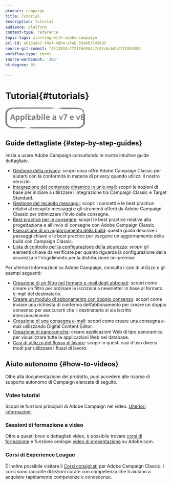 ```yaml
---
product: campaign
title: Tutorial
description: Tutorial
audience: platform
content-type: reference
topic-tags: starting-with-adobe-campaign
exl-id: e612a4e7-f4ef-4db4-afab-5544b73430d3
source-git-commit: f4513834cf721f6d962c7c02c6c64b2171059352
workflow-type: tm+mt
source-wordcount: '366'
ht-degree: 8%

---
```


# Tutorial{#tutorials}

![](../../assets/common.svg)

## Guide dettagliate {#step-by-step-guides}

Inizia a usare Adobe Campaign consultando le nostre intuitive guide dettagliate.

* [Gestione della privacy](https://helpx.adobe.com/it/campaign/kb/acc-privacy.html): scopri cosa offre Adobe Campaign Classic per aiutarti con la conformità in materia di privacy quando utilizzi il nostro servizio.
* [Integrazione del contenuto dinamico in un’e-mail](https://experienceleague.adobe.com/docs/campaign-classic/using/integrating-with-adobe-experience-cloud/adobe-target/inserting-a-dynamic-image.html): scopri le nozioni di base per iniziare a utilizzare l’integrazione tra Campaign Classic e Target Standard.
* [Gestione del recapito messaggi](../../delivery/using/about-deliverability.md): scopri i concetti e le best practice relativi al recapito messaggi e gli strumenti offerti da Adobe Campaign Classic per ottimizzare l’invio delle consegne.
* [Best practice per le consegne](../../delivery/using/delivery-best-practices.md): scopri le best practice relative alla progettazione e all’invio di consegne con Adobe Campaign Classic.
* [Esecuzione di un aggiornamento della build](https://helpx.adobe.com/it/campaign/kb/acc-build-upgrade.html): questa guida descrive i passaggi chiave e le best practice per eseguire un aggiornamento della build con Campaign Classic.
* [Lista di controllo per la configurazione della sicurezza](https://helpx.adobe.com/it/campaign/kb/acc-security.html): scopri gli elementi chiave da verificare per quanto riguarda la configurazione della sicurezza e l’irrigidimento per la distribuzione on-premise

Per ulteriori informazioni su Adobe Campaign, consulta i casi di utilizzo e gli esempi seguenti:

* [Creazione di un filtro nel formato e-mail degli abbonati](../../platform/using/use-case.md#creating-a-filter-on-the-email-format-of-subscribers): scopri come creare un filtro per ordinare le iscrizioni a newsletter in base al formato e-mail del destinatario.
* [Creare un modulo di abbonamento con doppio consenso](../../web/using/use-cases--web-forms.md#create-a-subscription--form-with-double-opt-in): scopri come inviare una richiesta di conferma dell’abbonamento per creare un doppio consenso per assicurarti che il destinatario si sia iscritto intenzionalmente.
* [Creazione di una consegna e-mail](../../web/using/use-case--creating-an-email-delivery.md): scopri come creare una consegna e-mail utilizzando Digital Content Editor.
* [Creazione di panoramiche](../../web/using/use-cases--creating-overviews.md): creare applicazioni Web di tipo panoramica per visualizzare tutte le applicazioni Web nel database.
* [Casi di utilizzo del flusso di lavoro](../../workflow/using/about-workflow-use-cases.md): scopri in questi casi d’uso diversi modi per utilizzare i flussi di lavoro.

## Aiuto autonomo {#how-to-videos}

Oltre alla documentazione del prodotto, puoi accedere alle risorse di supporto autonomo di Campaign elencate di seguito.

### Video tutorial

Scopri le funzioni principali di Adobe Campaign nel video. [Ulteriori informazioni](https://experienceleague.adobe.com/docs/campaign-classic-learn/tutorials/overview.html?lang=it)

### Sessioni di formazione e video

Oltre a questi brevi e dettagliati video, è possibile trovare [corsi di formazione](https://learning.adobe.com/catalog.html) e funzione orologio [video di presentazione](https://www.adobe.com/training/video.html) su Adobe.com.

### Corsi di Experience League

È inoltre possibile visitare il [Corsi consigliati](https://experienceleague.adobe.com/?lang=en#dashboard/learning) per Adobe Campaign Classic: i corsi sono raccolte di lezioni curate con competenza che ti aiutano a acquisire rapidamente competenze e conoscenze.

